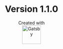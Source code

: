 <h1 align="center">
  Version 1.1.0
</h1>
<p align="center">
  Created with<br />
  <a href="https://www.gatsbyjs.com/?utm_source=starter&utm_medium=readme&utm_campaign=minimal-starter">
    <img alt="Gatsby" src="https://www.gatsbyjs.com/Gatsby-Monogram.svg" width="60" />
  </a>
</p>
